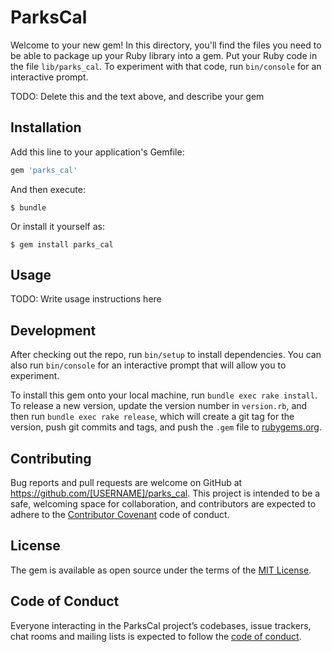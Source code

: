# ParksCal

Welcome to your new gem! In this directory, you'll find the files you need to be able to package up your Ruby library into a gem. Put your Ruby code in the file `lib/parks_cal`. To experiment with that code, run `bin/console` for an interactive prompt.

TODO: Delete this and the text above, and describe your gem

## Installation

Add this line to your application's Gemfile:

```ruby
gem 'parks_cal'
```

And then execute:

    $ bundle

Or install it yourself as:

    $ gem install parks_cal

## Usage

TODO: Write usage instructions here

## Development

After checking out the repo, run `bin/setup` to install dependencies. You can also run `bin/console` for an interactive prompt that will allow you to experiment.

To install this gem onto your local machine, run `bundle exec rake install`. To release a new version, update the version number in `version.rb`, and then run `bundle exec rake release`, which will create a git tag for the version, push git commits and tags, and push the `.gem` file to [rubygems.org](https://rubygems.org).

## Contributing

Bug reports and pull requests are welcome on GitHub at https://github.com/[USERNAME]/parks_cal. This project is intended to be a safe, welcoming space for collaboration, and contributors are expected to adhere to the [Contributor Covenant](http://contributor-covenant.org) code of conduct.

## License

The gem is available as open source under the terms of the [MIT License](https://opensource.org/licenses/MIT).

## Code of Conduct

Everyone interacting in the ParksCal project’s codebases, issue trackers, chat rooms and mailing lists is expected to follow the [code of conduct](https://github.com/[USERNAME]/parks_cal/blob/master/CODE_OF_CONDUCT.md).
